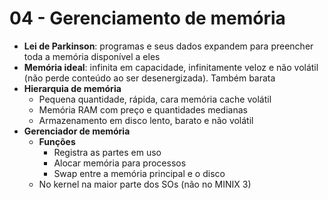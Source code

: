 # 04 - Gerenciamento de memória

* **Lei de Parkinson**: programas e seus dados expandem para preencher toda a memória disponível a eles
* **Memória ideal**: infinita em capacidade, infinitamente veloz e não volátil (não perde conteúdo ao ser desenergizada). Também barata
* **Hierarquia de memória**
  * Pequena quantidade, rápida, cara memória cache volátil
  * Memória RAM com preço e quantidades medianas
  * Armazenamento em disco lento, barato e não volátil
* **Gerenciador de memória**
  * **Funções**
    * Registra as partes em uso
    * Alocar memória para processos
    * Swap entre a memória principal e o disco
  * No kernel na maior parte dos SOs (não no MINIX 3)